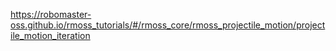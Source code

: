 https://robomaster-oss.github.io/rmoss_tutorials/#/rmoss_core/rmoss_projectile_motion/projectile_motion_iteration